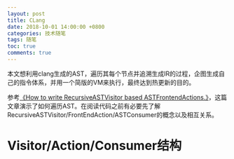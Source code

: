 ```yaml
---
layout: post
title: CLang
date: 2018-10-01 14:00:00 +0800
categories: 技术随笔
tags: 随笔
toc: true
comments: true
---
```


本文想利用clang生成的AST，遍历其每个节点并追溯生成IR的过程，企图生成自己的指令体系，并用一个简版的VM来执行，最终达到热更新的目的。

<!-- more -->

参考[《How to write RecursiveASTVisitor based ASTFrontendActions.》](http://clang.llvm.org/docs/RAVFrontendAction.html)，这篇文章演示了如何遍历AST。在阅读代码之前有必要先了解RecursiveASTVisitor/FrontEndAction/ASTConsumer的概念以及相互关系。

# Visitor/Action/Consumer结构